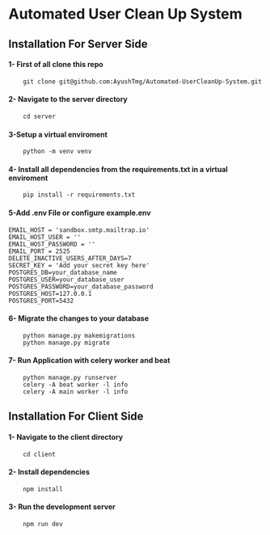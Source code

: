 #        Automated User Clean Up System


## Installation For Server Side

#### 1-  First of all clone this repo

        git clone git@github.com:AyushTmg/Automated-UserCleanUp-System.git


#### 2- Navigate to the server directory
        cd server 

#### 3-Setup a virtual enviroment 

        python -m venv venv


#### 4- Install all dependencies from the requirements.txt in a virtual enviroment


        pip install -r requirements.txt



#### 5-Add .env File or configure example.env

    EMAIL_HOST = 'sandbox.smtp.mailtrap.io'
    EMAIL_HOST_USER = ''
    EMAIL_HOST_PASSWORD = ''
    EMAIL_PORT = 2525
    DELETE_INACTIVE_USERS_AFTER_DAYS=7
    SECRET_KEY = 'Add your secret key here'
    POSTGRES_DB=your_database_name
    POSTGRES_USER=your_database_user
    POSTGRES_PASSWORD=your_database_password
    POSTGRES_HOST=127.0.0.1
    POSTGRES_PORT=5432

#### 6- Migrate the changes to your database

        python manage.py makemigrations 
        python manage.py migrate

#### 7- Run Application with celery worker and beat

        python manage.py runserver
        celery -A beat worker -l info
        celery -A main worker -l info


## Installation For Client Side

#### 1- Navigate to the client directory
        cd client 

#### 2- Install dependencies
        npm install

#### 3- Run the development server
        npm run dev 






